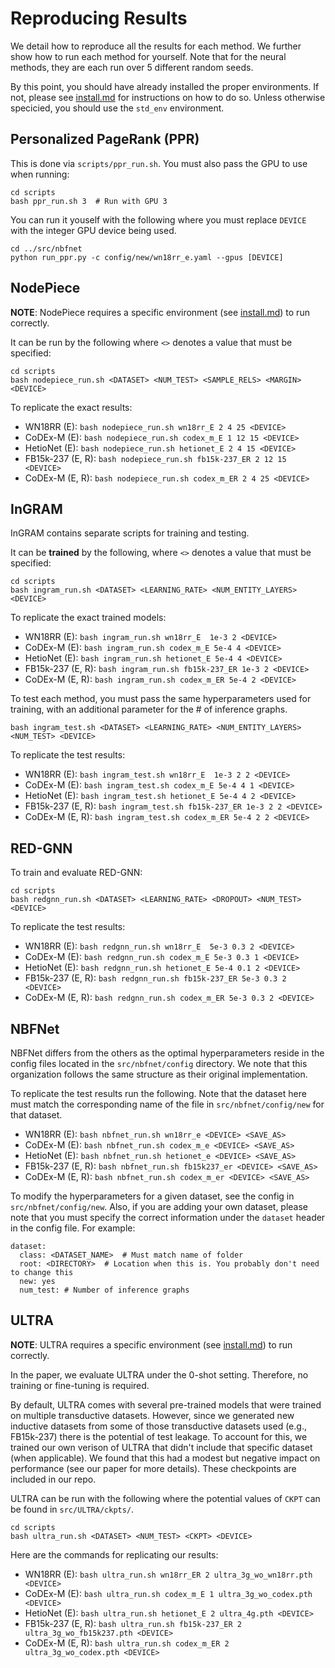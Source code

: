 # Reproducing Results

We detail how to reproduce all the results for each method. We further show how to run each method for yourself. Note that for the neural methods, they are each run over 5 different random seeds.

By this point, you should have already installed the proper environments. If not, please see [install.md](./install.md) for instructions on how to do so. Unless otherwise specicied, you should use the `std_env` environment.


## Personalized PageRank (PPR)

This is done via `scripts/ppr_run.sh`. You must also pass the GPU to use when running:
```
cd scripts
bash ppr_run.sh 3  # Run with GPU 3
```

You can run it youself with the following where you must replace `DEVICE` with the integer GPU device being used.
```
cd ../src/nbfnet
python run_ppr.py -c config/new/wn18rr_e.yaml --gpus [DEVICE]
```

## NodePiece

**NOTE**: NodePiece requires a specific environment (see [install.md](./install.md)) to run correctly.

It can be run by the following where `<>` denotes a value that must be specified:
```
cd scripts
bash nodepiece_run.sh <DATASET> <NUM_TEST> <SAMPLE_RELS> <MARGIN> <DEVICE>
```

To replicate the exact results:
- WN18RR (E): `bash nodepiece_run.sh wn18rr_E 2 4 25 <DEVICE>`
- CoDEx-M (E): `bash nodepiece_run.sh codex_m_E 1 12 15 <DEVICE>`
- HetioNet (E): `bash nodepiece_run.sh hetionet_E 2 4 15 <DEVICE>`
- FB15k-237 (E, R): `bash nodepiece_run.sh fb15k-237_ER 2 12 15 <DEVICE>`
- CoDEx-M (E, R): `bash nodepiece_run.sh codex_m_ER 2 4 25 <DEVICE>`


## InGRAM

InGRAM contains separate scripts for training and testing.

It can be **trained** by the following, where `<>` denotes a value that must be specified:
```
cd scripts
bash ingram_run.sh <DATASET> <LEARNING_RATE> <NUM_ENTITY_LAYERS> <DEVICE>
```

To replicate the exact trained models:
- WN18RR (E): `bash ingram_run.sh wn18rr_E  1e-3 2 <DEVICE>`
- CoDEx-M (E): `bash ingram_run.sh codex_m_E 5e-4 4 <DEVICE>`
- HetioNet (E): `bash ingram_run.sh hetionet_E 5e-4 4 <DEVICE>`
- FB15k-237 (E, R): `bash ingram_run.sh fb15k-237_ER 1e-3 2 <DEVICE>`
- CoDEx-M (E, R): `bash ingram_run.sh codex_m_ER 5e-4 2 <DEVICE>`

To test each method, you must pass the same hyperparameters used for training, with an additional parameter for the \# of inference graphs.
```
bash ingram_test.sh <DATASET> <LEARNING_RATE> <NUM_ENTITY_LAYERS> <NUM_TEST> <DEVICE>
```

To replicate the test results:
- WN18RR (E): `bash ingram_test.sh wn18rr_E  1e-3 2 2 <DEVICE>`
- CoDEx-M (E): `bash ingram_test.sh codex_m_E 5e-4 4 1 <DEVICE>`
- HetioNet (E): `bash ingram_test.sh hetionet_E 5e-4 4 2 <DEVICE>`
- FB15k-237 (E, R): `bash ingram_test.sh fb15k-237_ER 1e-3 2 2 <DEVICE>`
- CoDEx-M (E, R): `bash ingram_test.sh codex_m_ER 5e-4 2 2 <DEVICE>`


## RED-GNN

To train and evaluate RED-GNN:
```
cd scripts
bash redgnn_run.sh <DATASET> <LEARNING_RATE> <DROPOUT> <NUM_TEST> <DEVICE>
```

To replicate the test results:
- WN18RR (E): `bash redgnn_run.sh wn18rr_E  5e-3 0.3 2 <DEVICE>`
- CoDEx-M (E): `bash redgnn_run.sh codex_m_E 5e-3 0.3 1 <DEVICE>`
- HetioNet (E): `bash redgnn_run.sh hetionet_E 5e-4 0.1 2 <DEVICE>`
- FB15k-237 (E, R): `bash redgnn_run.sh fb15k-237_ER 5e-3 0.3 2 <DEVICE>`
- CoDEx-M (E, R): `bash redgnn_run.sh codex_m_ER 5e-3 0.3 2 <DEVICE>`

## NBFNet

NBFNet differs from the others as the optimal hyperparameters reside in the config files located in the `src/nbfnet/config` directory. We note that this organization follows the same structure as their original implementation. 

To replicate the test results run the following. Note that the dataset here must match the corresponding name of the file in `src/nbfnet/config/new` for that dataset.
- WN18RR (E): `bash nbfnet_run.sh wn18rr_e <DEVICE> <SAVE_AS>`
- CoDEx-M (E): `bash nbfnet_run.sh codex_m_e <DEVICE> <SAVE_AS>`
- HetioNet (E): `bash nbfnet_run.sh hetionet_e <DEVICE> <SAVE_AS>`
- FB15k-237 (E, R): `bash nbfnet_run.sh fb15k237_er <DEVICE> <SAVE_AS>`
- CoDEx-M (E, R): `bash nbfnet_run.sh codex_m_er <DEVICE> <SAVE_AS>`

To modify the hyperparameters for a given dataset, see the config in `src/nbfnet/config/new`. Also, if you are adding your own dataset, please note that you must specify the correct information under the `dataset` header in the config file. For example:
```
dataset:
  class: <DATASET_NAME>  # Must match name of folder
  root: <DIRECTORY>  # Location when this is. You probably don't need to change this
  new: yes
  num_test: # Number of inference graphs
```

## ULTRA

**NOTE**: ULTRA requires a specific environment (see [install.md](./install.md)) to run correctly.

In the paper, we evaluate ULTRA under the 0-shot setting. Therefore, no training or fine-tuning is required. 

By default, ULTRA comes with several pre-trained models that were trained on multiple transductive datasets. However, since we generated new inductive datasets from some of those transductive datasets used (e.g., FB15k-237) there is the potential of test leakage. To account for this, we trained our own verison of ULTRA that didn't include that specific dataset (when applicable). We found that this had a modest but negative impact on performance (see our paper for more details). These checkpoints are included in our repo.

ULTRA can be run with the following where the potential values of `CKPT` can be found in `src/ULTRA/ckpts/`.
```
cd scripts
bash ultra_run.sh <DATASET> <NUM_TEST> <CKPT> <DEVICE>
```

Here are the commands for replicating our results:
- WN18RR (E): `bash ultra_run.sh wn18rr_ER 2 ultra_3g_wo_wn18rr.pth <DEVICE>`
- CoDEx-M (E): `bash ultra_run.sh codex_m_E 1 ultra_3g_wo_codex.pth <DEVICE>`
- HetioNet (E): `bash ultra_run.sh hetionet_E 2 ultra_4g.pth <DEVICE>`
- FB15k-237 (E, R): `bash ultra_run.sh fb15k-237_ER 2 ultra_3g_wo_fb15k237.pth <DEVICE>`
- CoDEx-M (E, R): `bash ultra_run.sh codex_m_ER 2 ultra_3g_wo_codex.pth <DEVICE>`